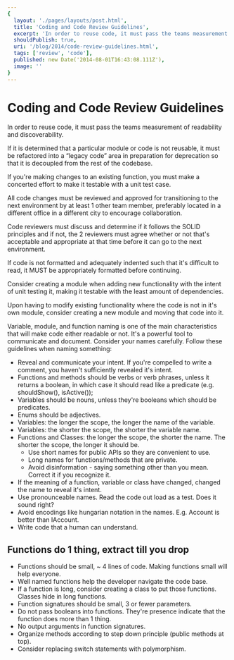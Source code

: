 ```yaml
---
{
  layout: './pages/layouts/post.html',
  title: 'Coding and Code Review Guidelines',
  excerpt: 'In order to reuse code, it must pass the teams measurement of readability and discoverability.',
  shouldPublish: true,
  uri: '/blog/2014/code-review-guidelines.html',
  tags: ['review', 'code'],
  published: new Date('2014-08-01T16:43:08.111Z'),
  image: ''
}
---
```


# Coding and Code Review Guidelines

In order to reuse code, it must pass the teams measurement of readability and discoverability.

If it is determined that a particular module or code is not reusable, it must be refactored into a “legacy code” area in preparation for deprecation so that it is decoupled from the rest of the codebase.

If you're making changes to an existing function, you must make a concerted effort to make it testable with a unit test case.

All code changes must be reviewed and approved for transitioning to the next environment by at least 1 other team member, preferably located in a different office in a different city to encourage collaboration.

Code reviewers must discuss and determine if it follows the SOLID principles and if not, the 2 reviewers must agree whether or not that's acceptable and appropriate at that time before it can go to the next environment.

If code is not formatted and adequately indented such that it's difficult to read, it MUST be appropriately formatted before continuing.

Consider creating a module when adding new functionality with the intent of unit testing it, making it testable with the least amount of dependencies.

Upon having to modify existing functionality where the code is not in it's own module, consider creating a new module and moving that code into it.

Variable, module, and function naming is one of the main characteristics that will make code either readable or not. It's a powerful tool to communicate and document. Consider your names carefully. Follow these guidelines when naming something:

- Reveal and communicate your intent. If you're compelled to write a comment, you haven't sufficiently revealed it's intent.
- Functions and methods should be verbs or verb phrases, unless it returns a boolean, in which case it should read like a predicate (e.g. shouldShow(), isActive());
- Variables should be nouns, unless they're booleans which should be predicates.
- Enums should be adjectives.
- Variables: the longer the scope, the longer the name of the variable.
- Variables: the shorter the scope, the shorter the variable name.
- Functions and Classes: the longer the scope, the shorter the name. The shorter the scope, the longer it should be.
  - Use short names for public APIs so they are convenient to use.
  - Long names for functions/methods that are private.
  - Avoid disinformation - saying something other than you mean. Correct it if you recognize it.
- If the meaning of a function, variable or class have changed, changed the name to reveal it's intent.
- Use pronounceable names. Read the code out load as a test. Does it sound right?
- Avoid encodings like hungarian notation in the names. E.g. Account is better than IAccount.
- Write code that a human can understand.

## Functions do 1 thing, extract till you drop

- Functions should be small, ~ 4 lines of code. Making functions small will help everyone.
- Well named functions help the developer navigate the code base.
- If a function is long, consider creating a class to put those functions. Classes hide in long functions.
- Function signatures should be small, 3 or fewer parameters.
- Do not pass booleans into functions. They're presence indicate that the function does more than 1 thing.
- No output arguments in function signatures.
- Organize methods according to step down principle (public methods at top).
- Consider replacing switch statements with polymorphism.
